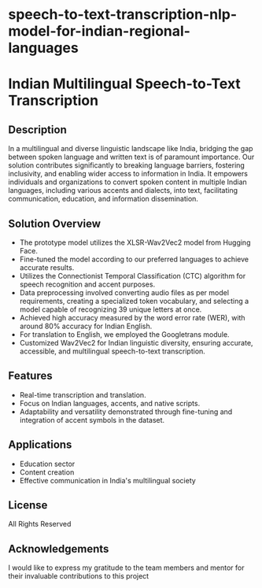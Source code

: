 # speech-to-text-transcription-nlp-model-for-indian-regional-languages
# Indian Multilingual Speech-to-Text Transcription

## Description
In a multilingual and diverse linguistic landscape like India, bridging the gap between spoken language and written text is of paramount importance. Our solution contributes significantly to breaking language barriers, fostering inclusivity, and enabling wider access to information in India. It empowers individuals and organizations to convert spoken content in multiple Indian languages, including various accents and dialects, into text, facilitating communication, education, and information dissemination.

## Solution Overview
- The prototype model utilizes the XLSR-Wav2Vec2 model from Hugging Face.
- Fine-tuned the model according to our preferred languages to achieve accurate results.
- Utilizes the Connectionist Temporal Classification (CTC) algorithm for speech recognition and accent purposes.
- Data preprocessing involved converting audio files as per model requirements, creating a specialized token vocabulary, and selecting a model capable of recognizing 39 unique letters at once.
- Achieved high accuracy measured by the word error rate (WER), with around 80% accuracy for Indian English.
- For translation to English, we employed the Googletrans module.
- Customized Wav2Vec2 for Indian linguistic diversity, ensuring accurate, accessible, and multilingual speech-to-text transcription.

## Features
- Real-time transcription and translation.
- Focus on Indian languages, accents, and native scripts.
- Adaptability and versatility demonstrated through fine-tuning and integration of accent symbols in the dataset.

## Applications
- Education sector
- Content creation
- Effective communication in India's multilingual society

## License
All Rights Reserved

## Acknowledgements
I would like to express my gratitude to the team members and mentor for their invaluable contributions to this project
